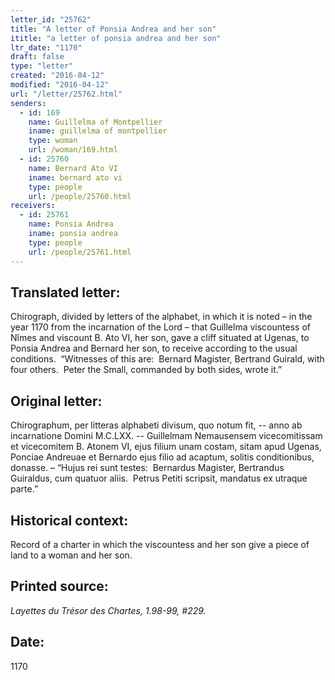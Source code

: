 ```yaml
---
letter_id: "25762"
title: "A letter of Ponsia Andrea and her son"
ititle: "a letter of ponsia andrea and her son"
ltr_date: "1170"
draft: false
type: "letter"
created: "2016-04-12"
modified: "2016-04-12"
url: "/letter/25762.html"
senders:
  - id: 169
    name: Guillelma of Montpellier
    iname: guillelma of montpellier
    type: woman
    url: /woman/169.html
  - id: 25760
    name: Bernard Ato VI
    iname: bernard ato vi
    type: people
    url: /people/25760.html
receivers:
  - id: 25761
    name: Ponsia Andrea
    iname: ponsia andrea
    type: people
    url: /people/25761.html
---
```

<h2> Translated letter:</h2><p>Chirograph, divided by letters of the alphabet, in which it is noted – in the year 1170 from the incarnation of the Lord – that Guillelma viscountess of Nîmes and viscount B. Ato VI, her son, gave a cliff situated at Ugenas, to Ponsia Andrea and Bernard her son, to receive according to the usual conditions.&nbsp; “Witnesses of this are:&nbsp; Bernard Magister, Bertrand Guirald, with four others.&nbsp; Peter the Small, commanded by both sides, wrote it.”</p><h2 class="mt-4"> Original letter:</h2><p>Chirographum, per litteras alphabeti divisum, quo notum fit, -- anno ab incarnatione Domini M.C.LXX. -- Guillelmam Nemausensem vicecomitissam et vicecomitem B. Atonem VI, ejus filium unam costam, sitam apud Ugenas, Ponciae Andreuae et Bernardo ejus filio ad acaptum, solitis conditionibus, donasse. – “Hujus rei sunt testes:&nbsp; Bernardus Magister, Bertrandus Guiraldus, cum quatuor aliis.&nbsp; Petrus Petiti scripsit, mandatus ex utraque parte.”</p><h2 class="mt-4"> Historical context:</h2><p>Record of a charter in which the viscountess and her son give a piece of land to a woman and her son.</p><h2 class="mt-4"> Printed source:</h2><p><i>Layettes du Trésor des Chartes,&nbsp;1.98-99, #229.</i></p><h2 class="mt-4"> Date:</h2>1170